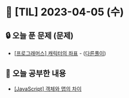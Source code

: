 # 📆 [TIL] 2023-04-05 (수)

## 🔒 오늘 푼 문제 (문제)

- [[프로그래머스] 캐릭터의 좌표](https://school.programmers.co.kr/learn/courses/30/lessons/120861) - ([다른풀이](https://monsta-zo.github.io/%EB%AC%B8%EC%A0%9C%ED%92%80%EC%9D%B4/ps-%EC%BA%90%EB%A6%AD%ED%84%B0%EC%9D%98%EC%A2%8C%ED%91%9C/))

## 📝 오늘 공부한 내용

- [[JavaScript] 객체와 맵의 차이](https://monsta-zo.github.io/javascript/js-%EA%B0%9D%EC%B2%B4%EB%A7%B5%EC%B0%A8%EC%9D%B4/)

